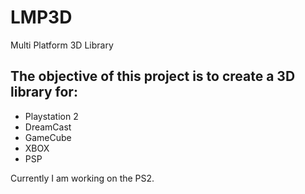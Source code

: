 # LMP3D
Multi Platform 3D Library

## The objective of this project is to create a 3D library for:
- Playstation 2
- DreamCast
- GameCube
- XBOX
- PSP

Currently I am working on the PS2.

